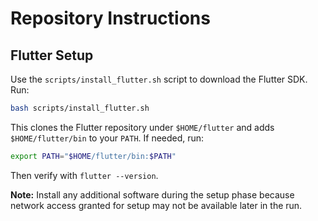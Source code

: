 # Repository Instructions

## Flutter Setup

Use the `scripts/install_flutter.sh` script to download the Flutter SDK. Run:

```bash
bash scripts/install_flutter.sh
```

This clones the Flutter repository under `$HOME/flutter` and adds `$HOME/flutter/bin` to your `PATH`. If needed, run:

```bash
export PATH="$HOME/flutter/bin:$PATH"
```

Then verify with `flutter --version`.

**Note:** Install any additional software during the setup phase because network access granted for setup may not be available later in the run.